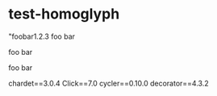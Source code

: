 # test-homoglyph

"foobar1.2.3
foo bar

foo bar

foo bar

 chardet==3.0.4
 Click==7.0
 cycler==0.10.0
 decorаtor==4.3.2

